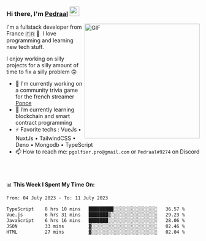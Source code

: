 ### Hi there, I'm <a href="https://pedraal.dev" target="_blank">Pedraal</a> <img src="https://media.giphy.com/media/hvRJCLFzcasrR4ia7z/giphy.gif" width="25px">
<img align="right" alt="GIF" src="https://pedraal.dev/avatar.png" width="300" height="300" />

I'm a fullstack developer from France 🇫🇷 🥖 &nbsp;I love programming and learning new
tech stuff.

I enjoy working on silly projects for a silly amount of time to fix a silly problem 🙃

- 🔭  I'm currently working on a community trivia game for the french streamer <a href="https://twitch.tv/ponce" target="_blank">Ponce</a>
- 🌱 I’m currently learning blockchain and smart contract programming
- ⚡ Favorite techs : VueJs &bull; NuxtJs &bull; TailwindCSS &bull; Deno &bull; Mongodb &bull; TypeScript
- 📫 How to reach me: `pgolfier.pro@gmail.com` or `Pedraal#9274` on Discord

<br>
<br>

📊 **This Week I Spent My Time On:**
<!--START_SECTION:waka-->

```txt
From: 04 July 2023 - To: 11 July 2023

TypeScript    8 hrs 10 mins   █████████░░░░░░░░░░░░░░░░   36.57 %
Vue.js        6 hrs 31 mins   ███████▒░░░░░░░░░░░░░░░░░   29.23 %
JavaScript    6 hrs 16 mins   ███████░░░░░░░░░░░░░░░░░░   28.06 %
JSON          33 mins         ▓░░░░░░░░░░░░░░░░░░░░░░░░   02.46 %
HTML          27 mins         ▓░░░░░░░░░░░░░░░░░░░░░░░░   02.04 %
```

<!--END_SECTION:waka-->
